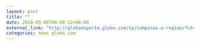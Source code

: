 ```yaml
---
layout: post
title: ""
date: 2018-03-06T00:00:12+00:00
external_link: "http://globoesporte.globo.com/sp/campinas-e-regiao/futebol/campeonato-paulista/jogo/05-03-2018/ponte-preta-bragantino/"
categories: news globo.com
---
```

